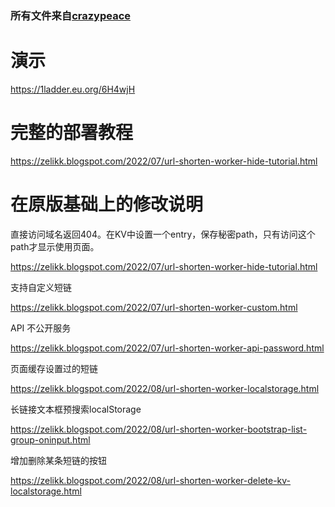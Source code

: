 ### 所有文件来自[crazypeace](https://github.com/crazypeace/Url-Shorten-Worker)

# 演示
https://1ladder.eu.org/6H4wjH

# 完整的部署教程
https://zelikk.blogspot.com/2022/07/url-shorten-worker-hide-tutorial.html

# 在原版基础上的修改说明
直接访问域名返回404。在KV中设置一个entry，保存秘密path，只有访问这个path才显示使用页面。

https://zelikk.blogspot.com/2022/07/url-shorten-worker-hide-tutorial.html

支持自定义短链

https://zelikk.blogspot.com/2022/07/url-shorten-worker-custom.html

API 不公开服务

https://zelikk.blogspot.com/2022/07/url-shorten-worker-api-password.html

页面缓存设置过的短链

https://zelikk.blogspot.com/2022/08/url-shorten-worker-localstorage.html

长链接文本框预搜索localStorage

https://zelikk.blogspot.com/2022/08/url-shorten-worker-bootstrap-list-group-oninput.html

增加删除某条短链的按钮

https://zelikk.blogspot.com/2022/08/url-shorten-worker-delete-kv-localstorage.html
